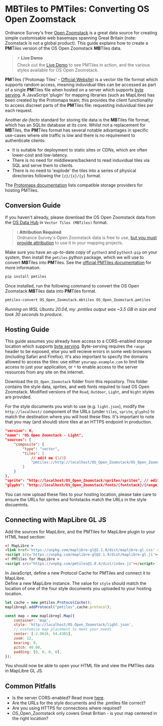 # MBTiles to PMTiles: Converting OS Open Zoomstack

Ordnance Survey's free [Open Zoomstack](https://www.ordnancesurvey.co.uk/business-government/products/open-zoomstack) is a great data source for creating simple customisable web basemaps spanning Great Britain (note: Zoomstack is not a global product). This guide explains how to create a **PM**Tiles version of the OS Open Zoomstack **MB**Tiles data. 

> ⚡ **Live Demo**  
> Check out the [Live Demo](https://abiddiscombe-os.github.io/os-zoomstack2pmtiles/) to see PMTiles in action, and the various styles available for OS Open Zoomstack.

**PM**Tiles ('Protomap Tiles' - [Official Website](https://protomaps.com/)) is a vector tile file format which supports random access, meaning induvidual tiles can be accessed as part of a single **PM**Tiles file when hosted on a server which supports [byte serving](https://en.wikipedia.org/wiki/Byte_serving). A JavaScript 'plugin' for mapping libraries (such as MapLibre) has been created by the Protomaps team; this provides the client functionality to access discreet parts of the **PM**Tiles file: requesting induvidual tiles per each request.

Another *de-facto* standard for storing tile data is the **MB**Tiles file format, which has an SQLite database at its core. Whilst not a replacement for **MB**Tiles, the **PM**Tiles format has several notable advantages in specific use-cases where site traffic is low and there is no requirement to authenticate clients:
- It is suitable for deployment to static sites or CDNs, which are often lower-cost and low-latency.
- There is no need for middleware/backend to read induvidual tiles via SQL and serve them to clients.
- There is no need to 'explode' the tiles into a series of physical directories following the `{z}/{x}/{y}` format.

The [Protomaps documentation](https://protomaps.com/docs/pmtiles/storage-providers) lists compatible storage providers for hosting PMTiles.

## Conversion Guide
If you haven't already, please download the OS Open Zoomstack data from the [OS Data Hub](https://osdatahub.os.uk/downloads/open/OpenZoomstack) in `Vector Tiles (MBTiles)` format.

> ℹ **Attribution Required**  
> Ordnance Survey's Open Zoomstack data is free to use, [but you must provide attribution](https://github.com/OrdnanceSurvey/os-api-branding) to use it in your mapping projects.

Make sure you have an up-to-date copy of `python3` and `python3-pip` on your system, then install the `pmtiles` python package, which we will use to convert **MB**Tiles into **PM**Tiles. See the [official PMTiles documentation](https://protomaps.com/docs/pmtiles#pmtiles-for-python) for more information.

```bash
pip install pmtiles
```

Once installed, run the following command to convert the OS Open Zoomstack **MB**Tiles data into **PM**Tiles format.  

```bash
pmtiles-convert OS_Open_Zoomstack.mbtiles OS_Open_Zoomstack.pmtiles
```

*Running on WSL Ubuntu 20.04, my .pmtiles output was ~3.5 GB in size and took 30 seconds to produce.*

## Hosting Guide
This guide assumes you already have access to a CORS-enabled storage location which supports [byte serving](https://en.wikipedia.org/wiki/Byte_serving). Byte-serving requires the `range` header to be exposed, else you will recieve errors in some web browsers (including Safari and Firefox). It's also important to specify the domains allowed to access the tiles: use either `yourapp.example.com` to limit tile access to just your application, or `*` to enable access to the server resources from any site on the internet.

Download the `OS_Open_Zoomstack` folder from this repository. This folder contains the style data, sprites, and web fonts required to load OS Open Zoomstack. Modified versions of the `Road`, `Outdoor`, `Light`, and `Night` styles are provided.

For the style documents you wish to use (e.g. `light.json`), modify the `http://localhost/` component of the URLs (under `tiles`, `sprite`, `glyphs`) to match the destination where you will host these files. It's important to note that you may (and should) store tiles at an HTTPS endpoint in production.

```json
"version": 8,
"name": "OS Open Zoomstack - Light",
"sources": {
    "composite": {
        "type": "vector",
        "tiles": [
            // edit me (1/3)
            "pmtiles://http://localhost/OS_Open_Zoomstack/OS_Open_Zoomstack.pmtiles/{z}/{x}/{y}"
        ]
    }
},
"sprite": "http://localhost/OS_Open_Zoomstack/sprites/sprites", // edit me too (2/3)
"glyphs": "http://localhost/OS_Open_Zoomstack/fonts/{fontstack}/{range}.pbf", // and me (3/3)
```
You can now upload these files to your hosting location, please take care to ensure the URLs for sprites and fontstacks match the URLs in the style docuemnts.

## Connecting with MapLibre GL JS
Add the sources for MapLibre, and the PMTiles for MapLibre plugin to your HTML head section:

```html
<! MapLibre >
<link href='https://unpkg.com/maplibre-gl@2.1.9/dist/maplibre-gl.css' rel='stylesheet' />
<script src='https://unpkg.com/maplibre-gl@2.1.9/dist/maplibre-gl.js'></script>
<! PMTiles for MapLibre >
<script src="https://unpkg.com/pmtiles@1.0.4/dist/index.js"></script>
```

In JavaScript, define a new Protocol Cache for PMTiles and connect it to MapLibre.  
Define a new MapLibre instance. The value for `style` should match the location of one of the four style documents you uploaded to your hosting location.

```javascript
let cache = new pmtiles.ProtocolCache();
maplibregl.addProtocol("pmtiles",cache.protocol);

const map = new maplibregl.Map({
    container: 'map',
    style: 'http://localhost/OS_Open_Zoomstack/light.json',
    // customise map placement to meet your needs
    center: [-2.9626, 54.4301],
    zoom: 12,
    bearing: 0,
    pitch: 40.00,
    padding: [0, 0, 0, 0],
});
```
You should now be able to open your HTML file and view the PMTiles data in MapLibre GL JS.

## Common Pitfalls
- Is the server CORS-enabled? Read more [here](https://protomaps.com/docs/pmtiles/storage-providers).
- Are the URLs for the style documents and the .pmtiles file correct?
- Are you using HTTPS for connections where required?
- OS_Open_Zoomstack only covers Great Britian - is your map centered in the right location?
